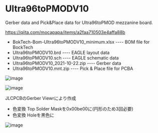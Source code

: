 # Ultra96toPMODV10

Gerber data and Pick&Place data for Ultra96toPMOD mezzanine board.

https://qiita.com/mocapapa/items/a2faa710503e4affa88b

- BokTech-Bom-Ultra96toPMODV10_minimum.xlsx ---- BOM file for BockTech
- Ultra96toPMODV10.brd ---- EAGLE layout data
- Ultra96toPMODV10.sch ---- EAGLE schematic data
- Ultra96toPMODV10_2021-10-22.zip ---- Gerber data
- Ultra96toPMODV10.mnt.zip ---- Pick & Place file for PCBA

![image](https://user-images.githubusercontent.com/64763/183347072-aa02bebf-6ecb-4c90-b478-86181b36bd81.png)

![image](https://user-images.githubusercontent.com/64763/183347653-14fc9460-2da2-4bb5-bef1-bcc6c386d05d.png)

JLCPCBのGerber Viewrにより作成
- 色変換 Top Solder Maskを0x00be00に(円形のため3回必要)
- 色変換 Holeを黒色に

![image](https://user-images.githubusercontent.com/64763/183350051-a72a8469-b3f4-40f1-b3a1-04dac5a4da81.png)
